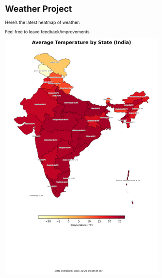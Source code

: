 # Weather Project

Here’s the latest heatmap of weather:

Feel free to leave feedback/improvements.

![India Heatmap](docs/assets/india_heatmap.png?v=F9691D)
